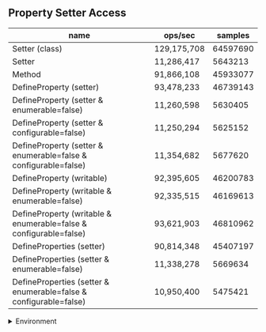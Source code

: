 ## Property Setter Access

|name|ops/sec|samples|
|-|-|-|
|Setter (class)|129,175,708|64597690|
|Setter|11,286,417|5643213|
|Method|91,866,108|45933077|
|DefineProperty (setter)|93,478,233|46739143|
|DefineProperty (setter & enumerable=false)|11,260,598|5630405|
|DefineProperty (setter & configurable=false)|11,250,294|5625152|
|DefineProperty (setter & enumerable=false & configurable=false)|11,354,682|5677620|
|DefineProperty (writable)|92,395,605|46200783|
|DefineProperty (writable & enumerable=false)|92,335,515|46169613|
|DefineProperty (writable & enumerable=false & configurable=false)|93,621,903|46810962|
|DefineProperties (setter)|90,814,348|45407197|
|DefineProperties (setter & enumerable=false)|11,338,278|5669634|
|DefineProperties (setter & enumerable=false & configurable=false)|10,950,400|5475421|


<details>
<summary>Environment</summary>

* __Machine:__ linux x64 | 4 vCPUs | 7.6GB Mem
* __Run:__ Fri Oct 11 2024 18:45:58 GMT+0000 (Coordinated Universal Time)
* __Node:__ `v22.8.0`
</details>

<!--
{"environment":{"platform":"linux","arch":"x64","cpus":4,"totalMemory":7.597888946533203},"benchmarks":[{"name":"Setter (class)","opsSec":129175708.3480785,"samples":64597690},{"name":"Setter","opsSec":11286417.738342216,"samples":5643213},{"name":"Method","opsSec":91866108.61814234,"samples":45933077},{"name":"DefineProperty (setter)","opsSec":93478233.46523279,"samples":46739143},{"name":"DefineProperty (setter & enumerable=false)","opsSec":11260598.007981902,"samples":5630405},{"name":"DefineProperty (setter & configurable=false)","opsSec":11250294.504751436,"samples":5625152},{"name":"DefineProperty (setter & enumerable=false & configurable=false)","opsSec":11354682.893838497,"samples":5677620},{"name":"DefineProperty (writable)","opsSec":92395605.18992677,"samples":46200783},{"name":"DefineProperty (writable & enumerable=false)","opsSec":92335515.77430515,"samples":46169613},{"name":"DefineProperty (writable & enumerable=false & configurable=false)","opsSec":93621903.0286937,"samples":46810962},{"name":"DefineProperties (setter)","opsSec":90814348.0479399,"samples":45407197},{"name":"DefineProperties (setter & enumerable=false)","opsSec":11338278.553783726,"samples":5669634},{"name":"DefineProperties (setter & enumerable=false & configurable=false)","opsSec":10950400.260853477,"samples":5475421}]}-->
